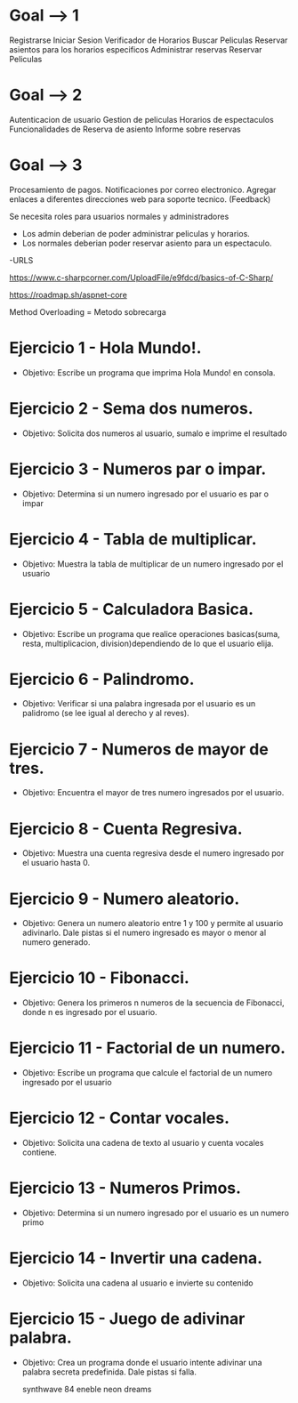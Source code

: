 # Goal --> 1

Registrarse
Iniciar Sesion
Verificador de Horarios
Buscar Peliculas
Reservar asientos para los horarios especificos
Administrar reservas
Reservar Peliculas

# Goal --> 2

Autenticacion de usuario
Gestion de peliculas
Horarios de espectaculos
Funcionalidades de Reserva de asiento
Informe sobre reservas

# Goal --> 3

Procesamiento de pagos.
Notificaciones por correo electronico.
Agregar enlaces a diferentes direcciones web para soporte tecnico. (Feedback)

Se necesita roles para usuarios normales y administradores
- Los admin deberian de poder administrar peliculas y horarios.
- Los normales deberian poder reservar asiento para un espectaculo.

<summary> -URLS

 https://www.c-sharpcorner.com/UploadFile/e9fdcd/basics-of-C-Sharp/
 
 https://roadmap.sh/aspnet-core
 
 
 
 
</summary>


Method Overloading = Metodo sobrecarga



# Ejercicio 1 - Hola Mundo!.
- Objetivo: 
    Escribe un programa que imprima Hola Mundo! en consola.
# Ejercicio 2 - Sema dos numeros.
- Objetivo:
    Solicita dos numeros al usuario, sumalo e imprime el resultado
# Ejercicio 3 - Numeros par o impar.
- Objetivo:
    Determina si un numero ingresado por el usuario es par o impar
# Ejercicio 4 - Tabla de multiplicar.
- Objetivo:
    Muestra la tabla de multiplicar de un numero ingresado por el usuario
# Ejercicio 5 - Calculadora Basica.
- Objetivo:
    Escribe un programa que realice operaciones basicas(suma, resta, multiplicacion, division)dependiendo de lo que el usuario elija.
# Ejercicio 6 - Palindromo.
- Objetivo:
    Verificar si una palabra ingresada por el usuario es un palidromo (se lee igual al derecho y al reves).
# Ejercicio 7 - Numeros de mayor de tres.
- Objetivo:
    Encuentra el mayor de tres numero ingresados por el usuario.
# Ejercicio 8 - Cuenta Regresiva.
- Objetivo:
    Muestra una cuenta regresiva desde el numero ingresado por el usuario hasta 0.
# Ejercicio 9 - Numero aleatorio.
- Objetivo:
    Genera un numero aleatorio entre 1 y 100 y permite al usuario adivinarlo. Dale pistas si el numero ingresado es mayor o menor al numero generado.
# Ejercicio 10 - Fibonacci.
- Objetivo:
    Genera los primeros n numeros de la secuencia de Fibonacci, donde n es ingresado por el usuario. 
# Ejercicio 11 - Factorial de un numero.
- Objetivo:
    Escribe un programa que calcule el factorial de un numero ingresado por el usuario
# Ejercicio 12 - Contar vocales.
- Objetivo:
Solicita una cadena de texto al usuario y cuenta vocales contiene.
# Ejercicio 13 - Numeros Primos.
- Objetivo:
    Determina si un numero ingresado por el usuario es un numero primo
# Ejercicio 14 - Invertir una cadena.
- Objetivo:
    Solicita una cadena al usuario e invierte su contenido
# Ejercicio 15 - Juego de adivinar palabra.
- Objetivo:
    Crea un programa donde el usuario intente adivinar una palabra secreta predefinida. Dale pistas si falla.

    synthwave 84 eneble neon dreams
    
